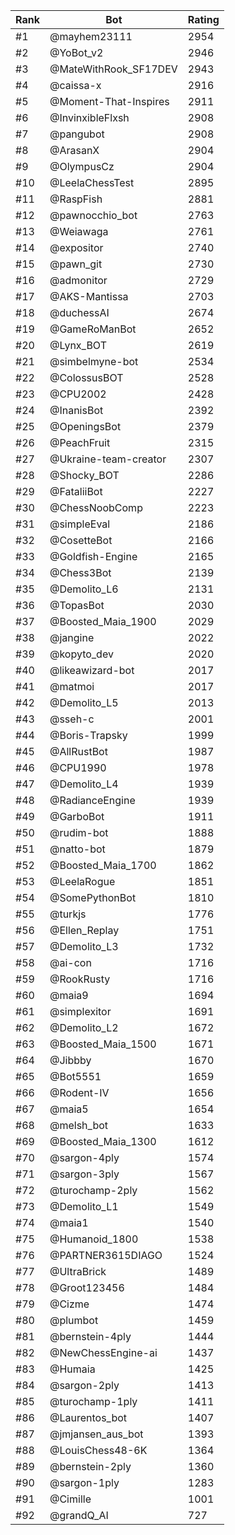 Rank|Bot|Rating
---|---|---
#1|@mayhem23111|2954
#2|@YoBot_v2|2946
#3|@MateWithRook_SF17DEV|2943
#4|@caissa-x|2916
#5|@Moment-That-Inspires|2911
#6|@InvinxibleFlxsh|2908
#7|@pangubot|2908
#8|@ArasanX|2904
#9|@OlympusCz|2904
#10|@LeelaChessTest|2895
#11|@RaspFish|2881
#12|@pawnocchio_bot|2763
#13|@Weiawaga|2761
#14|@expositor|2740
#15|@pawn_git|2730
#16|@admonitor|2729
#17|@AKS-Mantissa|2703
#18|@duchessAI|2674
#19|@GameRoManBot|2652
#20|@Lynx_BOT|2619
#21|@simbelmyne-bot|2534
#22|@ColossusBOT|2528
#23|@CPU2002|2428
#24|@InanisBot|2392
#25|@OpeningsBot|2379
#26|@PeachFruit|2315
#27|@Ukraine-team-creator|2307
#28|@Shocky_BOT|2286
#29|@FataliiBot|2227
#30|@ChessNoobComp|2223
#31|@simpleEval|2186
#32|@CosetteBot|2166
#33|@Goldfish-Engine|2165
#34|@Chess3Bot|2139
#35|@Demolito_L6|2131
#36|@TopasBot|2030
#37|@Boosted_Maia_1900|2029
#38|@jangine|2022
#39|@kopyto_dev|2020
#40|@likeawizard-bot|2017
#41|@matmoi|2017
#42|@Demolito_L5|2013
#43|@sseh-c|2001
#44|@Boris-Trapsky|1999
#45|@AllRustBot|1987
#46|@CPU1990|1978
#47|@Demolito_L4|1939
#48|@RadianceEngine|1939
#49|@GarboBot|1911
#50|@rudim-bot|1888
#51|@natto-bot|1879
#52|@Boosted_Maia_1700|1862
#53|@LeelaRogue|1851
#54|@SomePythonBot|1810
#55|@turkjs|1776
#56|@Ellen_Replay|1751
#57|@Demolito_L3|1732
#58|@ai-con|1716
#59|@RookRusty|1716
#60|@maia9|1694
#61|@simplexitor|1691
#62|@Demolito_L2|1672
#63|@Boosted_Maia_1500|1671
#64|@Jibbby|1670
#65|@Bot5551|1659
#66|@Rodent-IV|1656
#67|@maia5|1654
#68|@melsh_bot|1633
#69|@Boosted_Maia_1300|1612
#70|@sargon-4ply|1574
#71|@sargon-3ply|1567
#72|@turochamp-2ply|1562
#73|@Demolito_L1|1549
#74|@maia1|1540
#75|@Humanoid_1800|1538
#76|@PARTNER3615DIAGO|1524
#77|@UltraBrick|1489
#78|@Groot123456|1484
#79|@Cizme|1474
#80|@plumbot|1459
#81|@bernstein-4ply|1444
#82|@NewChessEngine-ai|1437
#83|@Humaia|1425
#84|@sargon-2ply|1413
#85|@turochamp-1ply|1411
#86|@Laurentos_bot|1407
#87|@jmjansen_aus_bot|1393
#88|@LouisChess48-6K|1364
#89|@bernstein-2ply|1360
#90|@sargon-1ply|1283
#91|@Cimille|1001
#92|@grandQ_AI|727
